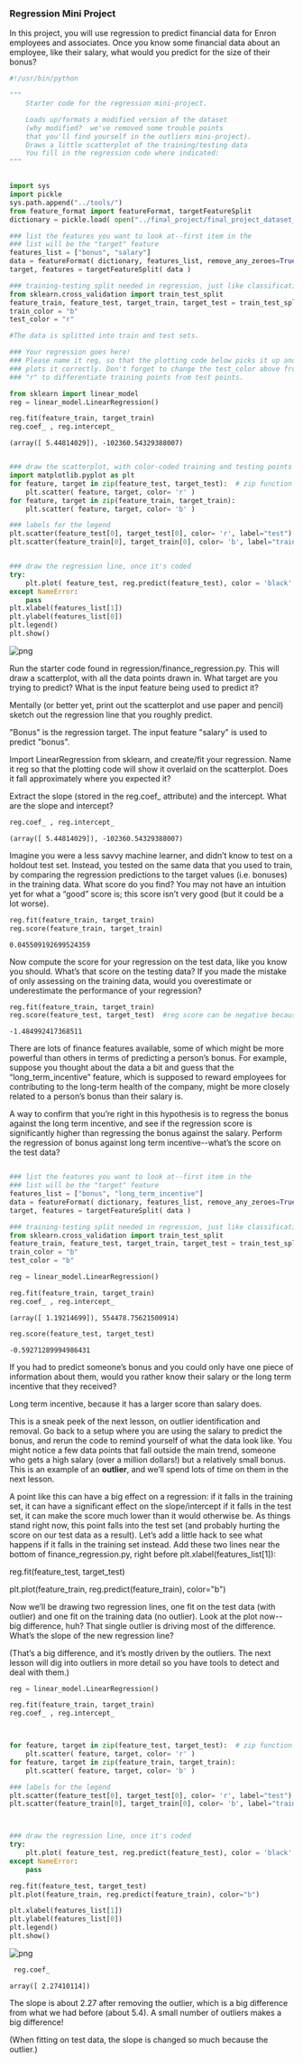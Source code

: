 
### Regression Mini Project
In this project, you will use regression to predict financial data for Enron employees and associates. Once you know some financial data about an employee, like their salary, what would you predict for the size of their bonus?


```python
#!/usr/bin/python

"""
    Starter code for the regression mini-project.

    Loads up/formats a modified version of the dataset
    (why modified?  we've removed some trouble points
    that you'll find yourself in the outliers mini-project).
    Draws a little scatterplot of the training/testing data
    You fill in the regression code where indicated:
"""    


import sys
import pickle
sys.path.append("../tools/")
from feature_format import featureFormat, targetFeatureSplit
dictionary = pickle.load( open("../final_project/final_project_dataset_modified.pkl", "r") )

### list the features you want to look at--first item in the
### list will be the "target" feature
features_list = ["bonus", "salary"]
data = featureFormat( dictionary, features_list, remove_any_zeroes=True)
target, features = targetFeatureSplit( data )

### training-testing split needed in regression, just like classification
from sklearn.cross_validation import train_test_split
feature_train, feature_test, target_train, target_test = train_test_split(features, target, test_size=0.5, random_state=42)
train_color = "b"
test_color = "r"

#The data is splitted into train and test sets.
```

```python
### Your regression goes here!
### Please name it reg, so that the plotting code below picks it up and
### plots it correctly. Don't forget to change the test_color above from "b" to
### "r" to differentiate training points from test points.

from sklearn import linear_model
reg = linear_model.LinearRegression()

reg.fit(feature_train, target_train)
reg.coef_ , reg.intercept_

```
    (array([ 5.44814029]), -102360.54329388007)

```python

### draw the scatterplot, with color-coded training and testing points
import matplotlib.pyplot as plt
for feature, target in zip(feature_test, target_test):  # zip function takes iterables
    plt.scatter( feature, target, color= 'r' )
for feature, target in zip(feature_train, target_train):
    plt.scatter( feature, target, color= 'b' )

### labels for the legend
plt.scatter(feature_test[0], target_test[0], color= 'r', label="test")
plt.scatter(feature_train[0], target_train[0], color= 'b', label="train")


### draw the regression line, once it's coded
try:
    plt.plot( feature_test, reg.predict(feature_test), color = 'black' )
except NameError:
    pass
plt.xlabel(features_list[1])
plt.ylabel(features_list[0])
plt.legend()
plt.show()
```

![png](output_3_0.png)


Run the starter code found in regression/finance_regression.py. This will draw a scatterplot, with all the data points drawn in. What target are you trying to predict? What is the input feature being used to predict it?

Mentally (or better yet, print out the scatterplot and use paper and pencil) sketch out the regression line that you roughly predict.


"Bonus" is the regression target. The input feature "salary" is used to predict "bonus".

Import LinearRegression from sklearn, and create/fit your regression. Name it reg so that the plotting code will show it overlaid on the scatterplot. Does it fall approximately where you expected it?

Extract the slope (stored in the reg.coef_ attribute) and the intercept. What are the slope and intercept?


```python
reg.coef_ , reg.intercept_
```

    (array([ 5.44814029]), -102360.54329388007)

Imagine you were a less savvy machine learner, and didn’t know to test on a holdout test set. Instead, you tested on the same data that you used to train, by comparing the regression predictions to the target values (i.e. bonuses) in the training data. What score do you find? You may not have an intuition yet for what a “good” score is; this score isn’t very good (but it could be a lot worse).


```python
reg.fit(feature_train, target_train)
reg.score(feature_train, target_train)
```

    0.045509192699524359

Now compute the score for your regression on the test data, like you know you should. What’s that score on the testing data? If you made the mistake of only assessing on the training data, would you overestimate or underestimate the performance of your regression?


```python
reg.fit(feature_train, target_train)
reg.score(feature_test, target_test)  #reg score can be negative because the model can be arbitarily worse
```

    -1.484992417368511

There are lots of finance features available, some of which might be more powerful than others in terms of predicting a person’s bonus. For example, suppose you thought about the data a bit and guess that the “long_term_incentive” feature, which is supposed to reward employees for contributing to the long-term health of the company, might be more closely related to a person’s bonus than their salary is.

A way to confirm that you’re right in this hypothesis is to regress the bonus against the long term incentive, and see if the regression score is significantly higher than regressing the bonus against the salary. Perform the regression of bonus against long term incentive--what’s the score on the test data?


```python

### list the features you want to look at--first item in the
### list will be the "target" feature
features_list = ["bonus", "long_term_incentive"]
data = featureFormat( dictionary, features_list, remove_any_zeroes=True)
target, features = targetFeatureSplit( data )

### training-testing split needed in regression, just like classification
from sklearn.cross_validation import train_test_split
feature_train, feature_test, target_train, target_test = train_test_split(features, target, test_size=0.5, random_state=42)
train_color = "b"
test_color = "b"
```


```python
reg = linear_model.LinearRegression()

reg.fit(feature_train, target_train)
reg.coef_ , reg.intercept_

```

    (array([ 1.19214699]), 554478.75621500914)


```python
reg.score(feature_test, target_test)
```

    -0.59271289994986431


If you had to predict someone’s bonus and you could only have one piece of information about them, would you rather know their salary or the long term incentive that they received?

Long term incentive, because it has a larger score than salary does.

This is a sneak peek of the next lesson, on outlier identification and removal. Go back to a setup where you are using the salary to predict the bonus, and rerun the code to remind yourself of what the data look like. You might notice a few data points that fall outside the main trend, someone who gets a high salary (over a million dollars!) but a relatively small bonus. This is an example of an **outlier**, and we’ll spend lots of time on them in the next lesson.

A point like this can have a big effect on a regression: if it falls in the training set, it can have a significant effect on the slope/intercept if it falls in the test set, it can make the score much lower than it would otherwise be. As things stand right now, this point falls into the test set (and probably hurting the score on our test data as a result). Let’s add a little hack to see what happens if it falls in the training set instead. Add these two lines near the bottom of finance_regression.py, right before plt.xlabel(features_list[1]):

reg.fit(feature_test, target_test)

plt.plot(feature_train, reg.predict(feature_train), color="b")

Now we’ll be drawing two regression lines, one fit on the test data (with outlier) and one fit on the training data (no outlier). Look at the plot now--big difference, huh? That single outlier is driving most of the difference. What’s the slope of the new regression line?

(That’s a big difference, and it’s mostly driven by the outliers. The next lesson will dig into outliers in more detail so you have tools to detect and deal with them.)


```python
reg = linear_model.LinearRegression()

reg.fit(feature_train, target_train)
reg.coef_ , reg.intercept_



for feature, target in zip(feature_test, target_test):  # zip function takes iterables
    plt.scatter( feature, target, color= 'r' )
for feature, target in zip(feature_train, target_train):
    plt.scatter( feature, target, color= 'b' )

### labels for the legend
plt.scatter(feature_test[0], target_test[0], color= 'r', label="test")
plt.scatter(feature_train[0], target_train[0], color= 'b', label="train")



### draw the regression line, once it's coded
try:
    plt.plot( feature_test, reg.predict(feature_test), color = 'black' )
except NameError:
    pass

reg.fit(feature_test, target_test)
plt.plot(feature_train, reg.predict(feature_train), color="b")

plt.xlabel(features_list[1])
plt.ylabel(features_list[0])
plt.legend()
plt.show()
```

![png](output_17_0.png)


```python
 reg.coef_
```
    array([ 2.27410114])


The slope is about 2.27 after removing the outlier, which is a big difference from what we had before (about 5.4).  A small number of outliers makes a big difference!

(When fitting on test data, the slope is changed so much because the outlier.)

